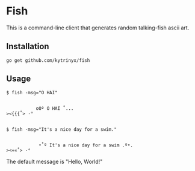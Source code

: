 # Fish

This is a command-line client that generates random talking-fish ascii art.

## Installation

    go get github.com/kytrinyx/fish

## Usage


    $ fish -msg="O HAI"


               oOº O HAI ˚...
    ><{{{˚> ·°


    $ fish -msg="It's a nice day for a swim."


                •˚º It's a nice day for a swim .º•.
    ><««˚> ·°

The default message is "Hello, World!"
